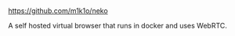 #

https://github.com/m1k1o/neko

A self hosted virtual browser that runs in docker and uses WebRTC.

